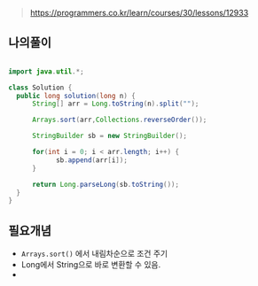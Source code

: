 > https://programmers.co.kr/learn/courses/30/lessons/12933

## 나의풀이

```java

import java.util.*;

class Solution {
  public long solution(long n) {
      String[] arr = Long.toString(n).split("");

      Arrays.sort(arr,Collections.reverseOrder());

      StringBuilder sb = new StringBuilder();

      for(int i = 0; i < arr.length; i++) {
            sb.append(arr[i]);
      }

      return Long.parseLong(sb.toString());
  }
}

```

## 필요개념

- `Arrays.sort()` 에서 내림차순으로 조건 주기
- Long에서 String으로 바로 변환할 수 있음.
-
